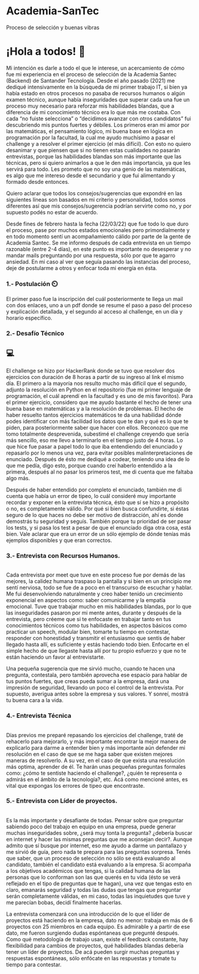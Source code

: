 # Academia-SanTec
Proceso de selección y buenas vibras


<h1>¡Hola a todos! 👋</h1> 
Mi intención es darle a todo el que le interese, un acercamiento de cómo fue mi experiencia en el proceso de selección de la Academia Santec (Backend) de Santander Tecnología.
Desde el año pasado (2021) me dediqué intensivamente en la búsqueda de mi primer trabajo IT, si bien ya había estado en otros procesos no pasaba de recursos humanos o algún examen técnico, aunque había inseguridades que superar cada una fue un proceso muy necesario para reforzar mis habilidades blandas, que a diferencia de mi conocimiento técnico era lo que más me costaba.
Con cada “no fuiste selecciona” o “decidimos avanzar con otros candidatos” fui descubriendo mis puntos fuertes y débiles. Los primeros eran mi amor por las matemáticas, el pensamiento lógico, mi buena base en lógica en programación por la facultad, la cual me ayudo muchísimo a pasar el challenge y a resolver el primer ejercicio (el más difícil).
Con esto no quiero desanimar y que piensen que si no tienen estas cualidades no pasarán entrevistas, porque las habilidades blandas son más importante que las técnicas, pero si quiero animarlos a que le den más importancia, ya que les servirá para todo.
Les prometo que no soy una genio de las matemáticas, es algo que me intereso desde el secundario y que fui alimentando y formado desde entonces.

Quiero aclarar que todos los consejos/sugerencias que expondré en las siguientes líneas son basados en mi criterio y personalidad, todos somos diferentes así que mis consejos/sugerencia podrían servirte como no, y por supuesto podés no estar de acuerdo.

Desde fines de febrero hasta la fecha (22/03/22) que fue todo lo que duro el proceso, pase por muchos estados emocionales pero primordialmente y en todo momento sentí un acompañamiento cálido por parte de la gente de Academia Santec. Se me informo después de cada entrevista en un tiempo razonable (entre 2-4 días), en este punto es importante no desesperar y no mandar mails preguntando por una respuesta, sólo por que te agarro ansiedad.
En mi caso al ver que seguía pasando las instancias del proceso, deje de postularme a otros y enfocar toda mi energía en ésta. 

<h3>1.- Postulación ⏲️</h3>
El primer paso fue la inscripción del cuál posteriormente te llega un mail con dos enlaces, uno a             
un pdf donde se resume el paso a paso del proceso y explicación detallada, y el segundo al acceso al challenge, en un día y horario específico.

<h3>2.- Desafío Técnico</h3><h2>💻</h2>
El challenge se hizo por HackerRank donde se tuvo que resolver dos ejercicios con duración de 8 horas a partir de su ingreso al link el mismo día.
El primero a la mayoría nos resulto mucho más difícil que el segundo, adjunto la resolución en Python en el repositorio (fue mi primer lenguaje de programación, el cuál aprendí en la facultad y es uno de mis favoritos).
Para el primer ejercicio, considero que me ayudo bastante el hecho de tener una buena base en matemáticas y a la resolución de problemas. El hecho de haber resuelto tantos ejercicios matemáticos te da una habilidad dónde podes identificar con más facilidad los datos que te dan y qué es lo que te piden, para posteriormente saber que hacer con ellos.
Reconozco que me tomo totalmente desprevenida, subestimé el challenge creyendo que sería más sencillo, eso me llevo a terminarlo en el tiempo justo de 4 horas.
Lo que hice fue pasar a papel todo lo que iba entendiendo del enunciado y repasarlo por lo menos una vez, para evitar posibles malinterpretaciones de enunciado. Después de ésto  me dediqué a codear, teniendo una idea de lo que me pedía, digo esto, porque cuando creí haberlo entendido a la primera, después al no pasar los primeros test, me di cuenta que me faltaba algo más.

Después de haber entendido por completo el enunciado, también me di cuenta que había un error de tipeo, lo cuál consideré muy importante recordar y exponer en la entrevista técnica, ésto que sí se hizo a propósito o no, es completamente válido. Por qué si bien busca confundirte, si éstas seguro de lo que haces no debe ser motivo de distracción, ahí es donde demostrás tu seguridad y seguís. También porque tu prioridad de ser pasar los tests, y si pasa los test a pesar de que el enunciado diga otra cosa, está bien. Vale aclarar que era un error de un sólo ejemplo de dónde tenías más ejemplos disponibles y que eran correctos.

<h3>3.- Entrevista con Recursos Humanos.</h3><br>
Cada entrevista por meet que tuve en este proceso fue por demás de las mejores, la calidez humana traspaso la pantalla y si bien en un principio me sentí nerviosa, todo se fue de a poco en el transcurso de escuchar y hablar. Me fui desenvolviendo naturalmente y creo haber tenido un crecimiento exponencial en aspectos como: saber comunicarme y la empatía emocional.
Tuve que trabajar mucho en mis habilidades blandas, por lo que las inseguridades pasaron por mi mente antes, durante y después de la entrevista, pero créeme que si te enfocaste en trabajar tanto en tus conocimientos técnicos como tus habilidades, en aspectos básicos como practicar un speech, modular bien, tomarte tu tiempo en contestar, responder con honestidad y transmitir el entusiasmo que sentís de haber llegado hasta allí, es suficiente y estás haciendo todo bien.
Enfocarte en el simple hecho de que llegaste hasta allí por tu propio esfuerzo y que no te están haciendo un favor al entrevistarte.

Una pequeña sugerencia que me sirvió mucho, cuando te hacen una pregunta, contestala, pero también aprovecha ese espacio para hablar de tus puntos fuertes, que creas pueda sumar a la empresa, dará una impresión de seguridad, llevando un poco el control de la entrevista. Por supuesto, averigua antes sobre la empresa y sus valores. Y sonreí, mostrá tu buena cara a la vida.

<h3>4.- Entrevista Técnica</h3><br>
Días previos me preparé repasando los ejercicios del challenge, traté de rehacerlo para mejorarlo, y más importante encontrar la mejor manera de explicarlo para darme a entender bien y más importante aún defender mi resolución en el caso de que se me haga saber que existen mejores maneras de resolverlo. A su vez, en el caso de que exista una resolución más optima, aprender de él.
Te harán unas pequeñas preguntas formales como: ¿cómo te sentiste haciendo el challenge?, ¿quién te representa o admirás en el ámbito de la tecnología?, etc. 
Acá como mencioné antes, es vital que expongas los errores de tipeo que encontraste.

<h3>5.- Entrevista con Líder de proyectos.</h3><br>
Es la más importante y desafiante de todas. Pensar sobre que preguntar sabiendo poco del trabajo en equipo en una empresa, puede generar muchas inseguridades sobre, ¿será muy tonta la pregunta? ¿debería buscar en internet y hacer las mismas preguntas que me aconsejan decir?.
Aunque admito que sí busque por internet, eso me ayudo a darme un pantallazo y me sirvió de guía, pero nada te prepara para las preguntas sorpresa.
Tenés que saber, que un proceso de selección no sólo se está evaluando al candidato, también el candidato está evaluando a la empresa. Si acompaña a los objetivos académicos que tengas, si la calidad humana de las personas que lo conforman son las que querés en tu vida (ésto se verá reflejado en el tipo de preguntas que te hagan), una vez que tengas esto en claro, emanarás seguridad y todas las dudas que tengas que preguntar serán completamente válidas, en mi caso, todas las inquietudes que tuve y me parecían bobas, decidí finalmente hacerlas.

La entrevista comenzará con una introducción de lo que el líder de proyectos está haciendo en la empresa, dato no menor: trabaja en más de 6 proyectos con 25 miembros en cada equipo. Es admirable y a partir de ese dato, me fueron surgiendo dudas espóntaneas que pregunté después. Como qué metodología de trabajo usan, existe el feedback constante, hay flexibilidad para cambios de proyectos, qué habilidades blandas debería tener un líder de proyectos.
De acá pueden surgir muchas preguntas y respuestas espontáneas, sólo enfócate en las respuestas y tomate tu tiempo para contestar.
